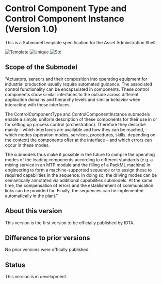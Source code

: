 
# Control Component Type and Control Component Instance (Version 1.0)

This is a Submodel template specification for the Asset Adminstration Shell.

![Template](https://img.shields.io/static/v1?style=plastic&label=SMT&message=Template&color=green)
![Unique](https://img.shields.io/static/v1?style=plastic&label=SMT&message=Unique&color=b5179e)
![Std](https://img.shields.io/static/v1?style=plastic&label=SMT&message=Std&color=4895ef)

## Scope of the Submodel 

"Actuators, sensors and their composition into operating equipment for industrial production usually require automated guidance. The associated control functionality can be encapsulated in components. These control components show similar interfaces to the outside across different application domains and hierarchy levels and similar behavior when interacting with these interfaces.

The ControlComponentType and ControlComponentInstance submodels enable a simple, uniform description of these components for their use in or for setting up process control (orchestration). Therefore they describe mainly
– which interfaces are available and how they can be reached,
– which modes (operation modes, services, procedures, skills, depending on the context) the components offer at the interface
– and which errors can occur in these modes.

The submodels thus make it possible in the future to compile the operating modes of the leading components according to different standards (e.g. a mixing service in an MTP module and the filling of a PackML machine) in engineering to form a machine-supported sequence or to assign these to required capabilities in the sequence. In doing so, the driving modes can be semantically annotated via additional capabilities submodels. At the same time, the compensation of errors and the establishment of communication links can be provided for. Finally, the sequences can be implemented automatically in the plant."


## About this version

This version is the first version to be officially published by IDTA.

## Difference to prior versions

No prior versions were offically published.

## Status

This version is in development. 

